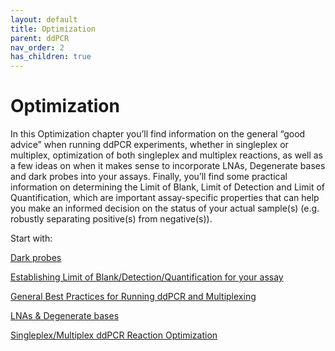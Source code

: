 ```yaml
---
layout: default
title: Optimization
parent: ddPCR
nav_order: 2
has_children: true
---
```


# Optimization

In this Optimization chapter you’ll find information on the general “good advice” when running ddPCR experiments, whether in singleplex or multiplex, optimization of both singleplex and multiplex reactions, as well as a few ideas on when it makes sense to incorporate LNAs, Degenerate bases and dark probes into your assays. Finally, you’ll find some practical information on determining the Limit of Blank, Limit of Detection and Limit of Quantification, which are important assay-specific properties that can help you make an informed decision on the status of your actual sample(s) (e.g. robustly separating positive(s) from negative(s)).

Start with:

[Dark probes]()

[Establishing Limit of Blank/Detection/Quantification for your assay]()

[General Best Practices for Running ddPCR and Multiplexing]()

[LNAs & Degenerate bases]()

[Singleplex/Multiplex ddPCR Reaction Optimization]()
